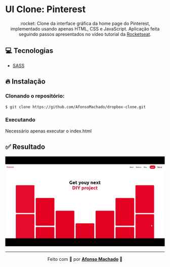 # UI Clone: Pinterest

<p align="center">:rocket: Clone da interface gráfica da home page do Pinterest, implementado usando apenas HTML, CSS e JavaScript.
 Aplicação feita seguindo passos apresentados no vídeo tutorial da <a href="https://www.youtube.com/watch?v=XdqD8qi44Cg">Rocketseat</a>.
</p>

## :computer: Tecnologias

<ul>
  <li><a href="https://sass-lang.com/">SASS</a></li>
</ul>

## :fire: Instalação

### Clonando o repositório:

```
$ git clone https://github.com/AfonsoMachado/dropbox-clone.git
```

### Executando

Necessário apenas executar o index.html

## :white_check_mark: Resultado

![](https://github.com/AfonsoMachado/pinterest-clone/blob/master/.github/result.gif)

---

<p align="center">Feito com 💜 por <strong><a href="https://www.linkedin.com/in/AfonsoMachado/">Afonso Machado</a> 🥰 </strong> </p>

